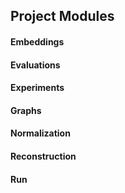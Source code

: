 Project Modules
-----------------------

#### Embeddings

#### Evaluations

#### Experiments

#### Graphs

#### Normalization

#### Reconstruction

#### Run